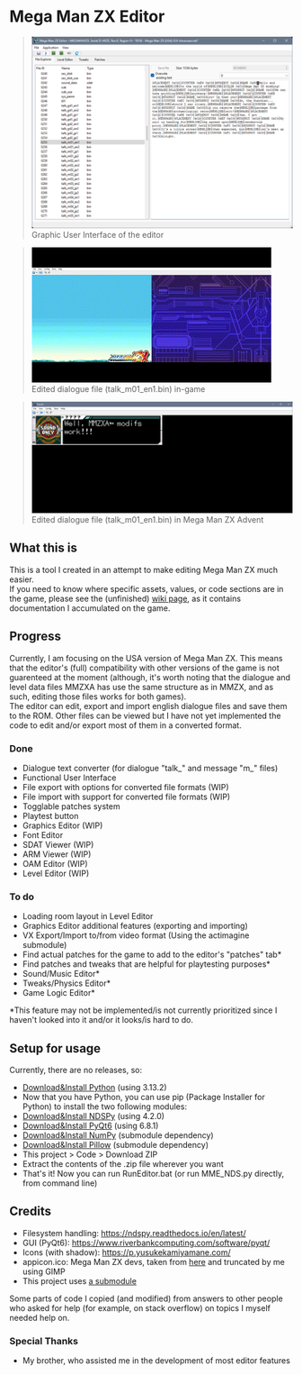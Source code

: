 # Mega Man ZX Editor
> <img src="https://github.com/AlaryVanEeckhout/Mega_Man_ZX_Editor/blob/main/GitHub-page-content/Showcase-GUI.png" /><br>Graphic User Interface of the editor

> <img src="https://github.com/AlaryVanEeckhout/Mega_Man_ZX_Editor/blob/main/GitHub-page-content/Showcase-Dialogue.gif" /><br>Edited dialogue file (talk_m01_en1.bin) in-game

> <img src="https://github.com/AlaryVanEeckhout/Mega_Man_ZX_Editor/blob/main/GitHub-page-content/Showcase-Dialogue-ZXA.png" /><br>Edited dialogue file (talk_m01_en1.bin) in Mega Man ZX Advent
## What this is
This is a tool I created in an attempt to make editing Mega Man ZX much easier.<br>
If you need to know where specific assets, values, or code sections are in the game, please see the (unfinished) [wiki page](https://github.com/AlaryVanEeckhout/Mega_Man_ZX_Editor/wiki), as it contains documentation I accumulated on the game.
## Progress
Currently, I am focusing on the USA version of Mega Man ZX. This means that the editor's (full) compatibility with other versions of the game is not guarenteed at the moment (although, it's worth noting that the dialogue and level data files MMZXA has use the same structure as in MMZX, and as such, editing those files works for both games).<br>
The editor can edit, export and import english dialogue files and save them to the ROM. Other files can be viewed but I have not yet implemented the code to edit and/or export most of them in a converted format.
### Done
- Dialogue text converter (for dialogue "talk_" and message "m_" files)
- Functional User Interface
- File export with options for converted file formats (WIP)
- File import with support for converted file formats (WIP)
- Togglable patches system
- Playtest button
- Graphics Editor (WIP)
- Font Editor
- SDAT Viewer (WIP)
- ARM Viewer (WIP)
- OAM Editor (WIP)
- Level Editor (WIP)
### To do
- Loading room layout in Level Editor
- Graphics Editor additional features (exporting and importing)
- VX Export/Import to/from video format (Using the actimagine submodule)
- Find actual patches for the game to add to the editor's "patches" tab*
- Find patches and tweaks that are helpful for playtesting purposes*
- Sound/Music Editor*
- Tweaks/Physics Editor*
- Game Logic Editor*
<!---
- 3D Model Viewer and Exporter/Importer*
- In-game cutscene Editor*
-->

*This feature may not be implemented/is not currently prioritized since I haven't looked into it and/or it looks/is hard to do. 
## Setup for usage
Currently, there are no releases, so:
- [Download&Install Python](https://www.python.org/downloads/) (using 3.13.2) <!--- Python 3.10.11 or lower will cause crashes -->
- Now that you have Python, you can use pip (Package Installer for Python) to install the two following modules:
- [Download&Install NDSPy](https://pypi.org/project/ndspy/) (using 4.2.0)
- [Download&Install PyQt6](https://pypi.org/project/PyQt6/) (using 6.8.1)
- [Download&Install NumPy](https://pypi.org/project/numpy/) (submodule dependency)
- [Download&Install Pillow](https://pypi.org/project/Pillow/) (submodule dependency)
- This project > Code > Download ZIP
- Extract the contents of the .zip file wherever you want
- That's it! Now you can run RunEditor.bat (or run MME_NDS.py directly, from command line)
## Credits
- Filesystem handling: https://ndspy.readthedocs.io/en/latest/
- GUI (PyQt6): https://www.riverbankcomputing.com/software/pyqt/
- Icons (with shadow): https://p.yusukekamiyamane.com/
- appicon.ico: Mega Man ZX devs, taken from [here](https://www.spriters-resource.com/ds_dsi/megamanzx/sheet/180723/) and truncated by me using GIMP
- This project uses [a submodule](https://github.com/CharlesVanEeckhout/actimagine)

Some parts of code I copied (and modified) from answers to other people who asked for help (for example, on stack overflow) on topics I myself needed help on.
### Special Thanks
- My brother, who assisted me in the development of most editor features